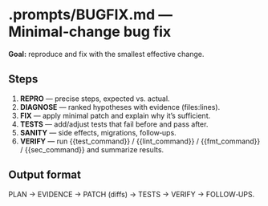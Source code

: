 # .prompts/BUGFIX.md — Minimal‑change bug fix

**Goal:** reproduce and fix with the smallest effective change.

## Steps
1) **REPRO** — precise steps, expected vs. actual.
2) **DIAGNOSE** — ranked hypotheses with evidence (files:lines).
3) **FIX** — apply minimal patch and explain why it’s sufficient.
4) **TESTS** — add/adjust tests that fail before and pass after.
5) **SANITY** — side effects, migrations, follow‑ups.
6) **VERIFY** — run {{test_command}} / {{lint_command}} / {{fmt_command}} / {{sec_command}} and summarize results.

## Output format
PLAN → EVIDENCE → PATCH (diffs) → TESTS → VERIFY → FOLLOW‑UPS.
